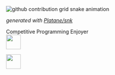 <picture>
  <source media="(prefers-color-scheme: dark)" srcset="https://raw.githubusercontent.com/johnma02/johnma02/output/github-contribution-grid-snake-dark.svg">
  <source media="(prefers-color-scheme: light)" srcset="https://raw.githubusercontent.com/johnma02/johnma02/output/github-contribution-grid-snake.svg">
  <img alt="github contribution grid snake animation" src="https://raw.githubusercontent.com/johnma02/johnma02/output/github-contribution-grid-snake.svg">
</picture>

<i>generated with [Platane/snk](https://github.com/Platane/snk)</i>

Competitive Programming Enjoyer
<br/>
<a href="https://www.linkedin.com/in/johnma02/">
<img src="https://cdn.jsdelivr.net/gh/devicons/devicon/icons/linkedin/linkedin-original.svg" height="40px" width="40px"/>
 </a>
 
<a href="https://www.github.com/johnma02/init.lua" >
<img src="https://cdn.jsdelivr.net/gh/devicons/devicon/icons/vim/vim-original.svg" height="40px" width="40px"/>
</a>
